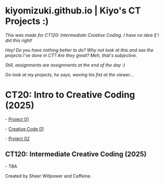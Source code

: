 # kiyomizuki.github.io | Kiyo's CT Projects :)
*This was made for CT120: Intermediate Creative Coding. I have no idea if I did this right!*

_Hey! Do you have nothing better to do? Why not look at this and see the projects I've done in CT? Are they great? Meh, that's subjective._

_Still, assignments are assignments at the end of the day :)_

_Go look at my projects, he says, waving his fist at the viewer..._
 
</head>
</head>

  <h1>CT20: Intro to Creative Coding (2025)</h1>
  <div id="main">
    
  <p>- <a href="https://editor.p5js.org/kiyomizuki/full/w8Wt3CLrq">Project 01</a></p>
  <p>- <a href="https://editor.p5js.org/kiyomizuki/full/kE3R6UD4S">Creative Code 01</a></p>
  <p>- <a href="https://editor.p5js.org/kiyomizuki/full/onTbRLH5a">Project 02</a></p>

  <h2>CT120: Intermediate Creative Coding (2025)</h2>
  <div id="main">

  <p>- TBA</p>

<body>
</body>

<footer>
  Created by Sheer Willpower and Caffeine.
</footer>
